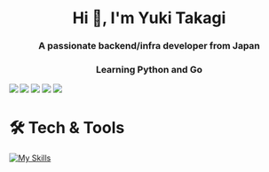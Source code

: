 <h1 align="center">Hi 👋, I'm Yuki Takagi</h1>
<h3 align="center">A passionate backend/infra developer from Japan</h3>
<h3 align="center">Learning Python and Go</h3>

<a href="https://github.com/anuraghazra/github-readme-stats">
<img align="left" src="https://github-readme-stats.vercel.app/api?username=takagiyuuki&theme=transparent&count_private=true&include_all_commits=true&show_icons=true&hide_border=true&locale=en&show=reviews,discussions_started,discussions_answered&rank_icon=github&custom_title=Status"></a>

<p align="left">
    <a href="https://github.com/anuraghazra/github-readme-stats">
    <img src="https://github-readme-stats.vercel.app/api/top-langs/?username=takagiyuuki&theme=transparent&hide_border=true&locale=en&count_private=true&langs_count=10&layout=donut"></a>
    <a href="https://github.com/anuraghazra/github-readme-stats">
    <img src="https://github-readme-stats.vercel.app/api/wakatime?username=takagiyuuki&theme=transparent&hide_border=true&show_icons=true&layout=compact"></a>
    <a href="https://git.io/streak-stats">
    <img src="https://github-readme-streak-stats.herokuapp.com?user=takagiyuuki&theme=transparent&hide_border=true&border_radius=5"></a>
    <a href="https://github.com/ashutosh00710/github-readme-activity-graph">
    <img src="https://github-readme-activity-graph.vercel.app/graph?username=takagiyuuki&theme=tokyo-night&bg_color=00000000&hide_border=true"></a>
</p>

# 🛠️ Tech & Tools

[![My Skills](https://skillicons.dev/icons?i=aws,gcp,azure,linux,docker,ansible,nginx,ts,js,html,css,python,go,vscode,vim&perline=10)](https://skillicons.dev)
